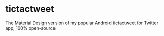 # tictactweet
The Material Design version of my popular Android tictactweet for Twitter app, 100% open-source
